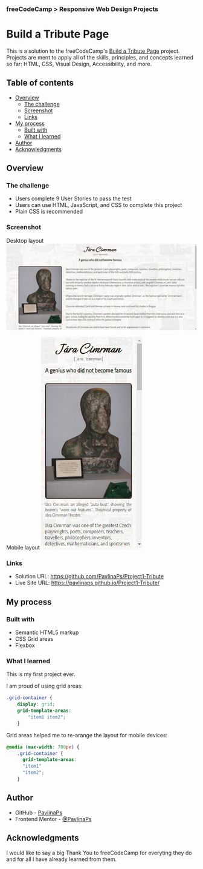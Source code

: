 ### freeCodeCamp > Responsive Web Design Projects

# Build a Tribute Page

This is a solution to the freeCodeCamp's [Build a Tribute Page](https://www.freecodecamp.org/learn/responsive-web-design/responsive-web-design-projects/build-a-tribute-page) project. Projects are ment to apply all of the skills, principles, and concepts learned so far: HTML, CSS, Visual Design, Accessibility, and more.

## Table of contents

- [Overview](#overview)
  - [The challenge](#the-challenge)
  - [Screenshot](#screenshot)
  - [Links](#links)
- [My process](#my-process)
  - [Built with](#built-with)
  - [What I learned](#what-i-learned)
- [Author](#author)
- [Acknowledgments](#acknowledgments)

## Overview

### The challenge
- Users complete 9 User Stories to pass the test
- Users can use HTML, JavaScript, and CSS to complete this project
- Plain CSS is recommended

### Screenshot

Desktop layout
![Desktop layout](./screenshot-desktop.jpg)

Mobile layout
![Mobile layout](./screenshot-mobile.jpg)

### Links

- Solution URL: https://github.com/PavlinaPs/Project1-Tribute
- Live Site URL: https://pavlinaps.github.io/Project1-Tribute/

## My process

### Built with

- Semantic HTML5 markup
- CSS Grid areas
- Flexbox

### What I learned

This is my first project ever. 

I am proud of using grid areas:

```css
.grid-container {
    display: grid;
    grid-template-areas: 
        "item1 item2";
    }
```
Grid areas helped me to re-arange the layout for mobile devices:

```css
@media (max-width: 700px) {
    .grid-container {
      grid-template-areas: 
      "item1"
      "item2";
    }
```

## Author

- GitHub - [PavlinaPs](https://github.com/PavlinaPs)
- Frontend Mentor - [@PavlinaPs](https://www.frontendmentor.io/profile/PavlinaPs)

## Acknowledgments

I would like to say a big Thank You to freeCodeCamp for everyting they do and for all I have already learned from them.
